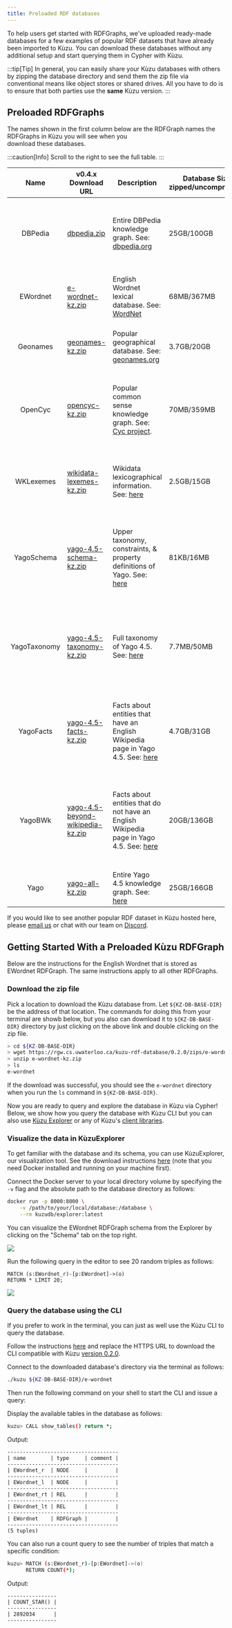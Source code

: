 ```yaml
---
title: Preloaded RDF databases
---
```


To help users get started with RDFGraphs, we've uploaded ready-made databases for a few
examples of popular RDF datasets that have already been imported to Kùzu.
You can download these databases without any additional setup and start querying them in Cypher with Kùzu. 

:::tip[Tip]
In general, you can easily share your Kùzu databases with others by zipping the database directory and send them the zip file
via conventional means like object stores or shared drives. All you have to do is to ensure that both parties use the **same** Kùzu version.
:::

## Preloaded RDFGraphs

The names shown in the first column below are the RDFGraph names the RDFGraphs in Kùzu you will see when you  
download these databases.

:::caution[Info]
Scroll to the right to see the full table.
:::

<div class="scroll-table">

| Name | v0.4.x Download URL | Description | Database Size<br/>zipped/uncompressed | # Resources | # Literals | # Triples | License                                                                                                                                                                         | Details                                                                                                                                  |  v0.2.x Download URL
|:------------:|----------------------|------------------------------------------------------------------------------------------------------------------------------------------------------------------------------------|--------------------------------------|-------------|------------|-----------|---------------------------------------------------------------------------------------------------------------------------------------------------------------------------------|------------------------------------------------------------------------------------------------------------------------------------------|--------------------------------------------------------------------------------------------------------------------------|
| DBPedia | [dbpedia.zip](https://rgw.cs.uwaterloo.ca/kuzu-rdf-database/0.4.0/zips/dbpedia.zip)      | Entire DBPedia knowledge graph. See: [dbpedia.org](https://www.dbpedia.org/)                                                                                       |  25GB/100GB                      | 129037240                                   | 344778409          | 867469010        | [CC 3.0](https://creativecommons.org/licenses/by-sa/3.0/) and [GNU Free Doc](https://en.wikipedia.org/wiki/Wikipedia:Text_of_the_GNU_Free_Documentation_License). See [here](https://www.dbpedia.org/about/). | Converted from latest core DBPedia dump on Feb 15-2024 from [here](https://databus.dbpedia.org/dbpedia/collections/latest-core).                                                                                                                                     | [dbpedia.zip](https://rgw.cs.uwaterloo.ca/kuzu-rdf-database/0.2.0/zips/dbpedia.zip) |
| EWordnet | [e-wordnet-kz.zip](https://rgw.cs.uwaterloo.ca/kuzu-rdf-database/0.4.0/zips/e-wordnet-kz.zip)     | English Wordnet lexical database. See: [WordNet](https://wordnet.princeton.edu/)                                                                                                   | 68MB/367MB                           | 987816      | 494916     | 2892034   | [CC 4.0](https://creativecommons.org/licenses/by/4.0/)                                                                                                                          | Converted from this [english-wordnet-2023.ttl.gz file](https://en-word.net).                                                             | [e-wordnet-kz.zip](https://rgw.cs.uwaterloo.ca/kuzu-rdf-database/0.2.0/zips/e-wordnet-kz.zip) |
| Geonames | [geonames-kz.zip](https://rgw.cs.uwaterloo.ca/kuzu-rdf-database/0.4.0/zips/geonames-kz.zip)     | Popular geographical database. See: [geonames.org](https://www.geonames.org/)                                                                                                              | 3.7GB/20GB                           | 49213751    | 63882790   | 181846462 | [CC 4.0](https://creativecommons.org/licenses/by/4.0/)                                                                                                                          | Converted from this [all-geonames-rdf.zip file](http://download.geonames.org/all-geonames-rdf.zip).                                      | [geonames-kz.zip](https://rgw.cs.uwaterloo.ca/kuzu-rdf-database/0.2.0/zips/geonames-kz.zip) |
| OpenCyc | [opencyc-kz.zip](https://rgw.cs.uwaterloo.ca/kuzu-rdf-database/0.4.0/zips/opencyc-kz.zip)      | Popular common sense knowledge graph. See: [Cyc project](https://en.wikipedia.org/wiki/Cyc).                                                                                | 70MB/359MB                           | 608573      | 1083192    | 2413894   | [CC](https://opendefinition.org/licenses/cc-by/)                                                                                                                                | Converted from this [opencyc-latest.owl.gz file](https://old.datahub.io/dataset/opencyc). Skipped 43755 triples with malformed integers. | [opencyc-kz.zip](https://rgw.cs.uwaterloo.ca/kuzu-rdf-database/0.2.0/zips/opencyc-kz.zip) |
| WKLexemes | [wikidata-lexemes-kz.zip](https://rgw.cs.uwaterloo.ca/kuzu-rdf-database/0.4.0/zips/wikidata-lexemes-kz.zip)    | Wikidata lexicographical information. See: [here](https://www.wikidata.org/wiki/Wikidata:Lexicographical_data/Documentation) | 2.5GB/15GB                           | 23477554    | 42780808   | 162821310 | [CC 3.0](https://creativecommons.org/licenses/by-sa/3.0/)                                                                                                                       | Converted from this [wikidata-20240209-lexemes-BETA.ttl.gz file](https://dumps.wikimedia.org/wikidatawiki/entities/20240209/).           | [wikidata-lexemes-kz.zip](https://rgw.cs.uwaterloo.ca/kuzu-rdf-database/0.2.0/zips/wikidata-lexemes-kz.zip) |
| YagoSchema | [yago-4.5-schema-kz.zip](https://rgw.cs.uwaterloo.ca/kuzu-rdf-database/0.4.0/zips/yago-4.5-schema-kz.zip)   | Upper taxonomy, constraints, & property definitions of Yago. See: [here](https://yago-knowledge.org/downloads/yago-4-5)                                                            | 81KB/16MB                            | 668         | 48         | 1085      | [CC 3.0](https://creativecommons.org/licenses/by-sa/3.0/)                                                                                                                       | Converted from the yago-schema.ttl file extracted from this [yago-4.5.0.2.zip file](https://yago-knowledge.org/data/yago4.5/).           | [yago-4.5-schema-kz.zip](https://rgw.cs.uwaterloo.ca/kuzu-rdf-database/0.2.0/zips/yago-4.5-schema-kz.zip) |
| YagoTaxonomy | [yago-4.5-taxonomy-kz.zip](https://rgw.cs.uwaterloo.ca/kuzu-rdf-database/0.4.0/zips/yago-4.5-taxonomy-kz.zip) | Full taxonomy of Yago 4.5. See: [here](https://yago-knowledge.org/downloads/yago-4-5)                                                                                              | 7.7MB/50MB                           | 132883      | 0          | 166366    | [CC 3.0](https://creativecommons.org/licenses/by-sa/3.0/)                                                                                                                       | Converted from the yago-taxonomy.ttl file extracted from this [yago-4.5.0.2.zip file](https://yago-knowledge.org/data/yago4.5/).         | [yago-4.5-taxonomy-kz.zip](https://rgw.cs.uwaterloo.ca/kuzu-rdf-database/0.2.0/zips/yago-4.5-taxonomy-kz.zip) |
| YagoFacts | [yago-4.5-facts-kz.zip](https://rgw.cs.uwaterloo.ca/kuzu-rdf-database/0.4.0/zips/yago-4.5-facts-kz.zip)    | Facts about entities that have an English Wikipedia page in Yago 4.5. See: [here](https://yago-knowledge.org/downloads/yago-4-5)                                                   | 4.7GB/31GB                           | 11138914    | 284724159  | 312652091 | [CC 3.0](https://creativecommons.org/licenses/by-sa/3.0/)                                                                                                                       | Converted from the yago-facts.ttl file extracted from this [yago-4.5.0.2.zip file](https://yago-knowledge.org/data/yago4.5/).            | [yago-4.5-facts-kz.zip](https://rgw.cs.uwaterloo.ca/kuzu-rdf-database/0.2.0/zips/yago-4.5-facts-kz.zip) |
| YagoBWk | [yago-4.5-beyond-wikipedia-kz.zip](https://rgw.cs.uwaterloo.ca/kuzu-rdf-database/0.4.0/zips/yago-4.5-beyond-wikipedia-kz.zip)      | Facts about entities that do not have an English Wikipedia page in Yago 4.5. See: [here](https://yago-knowledge.org/downloads/yago-4-5)                                            | 20GB/136GB                                | 89522405          | 1322909879         | 1472516819        | [CC 3.0](https://creativecommons.org/licenses/by-sa/3.0/)                                                                                                                       | Converted from the yago-beyond-wikipedia.ttl file extracted from this [yago-4.5.0.2.zip file](https://yago-knowledge.org/data/yago4.5/). | [yago-4.5-beyond-wikipedia-kz.zip](https://rgw.cs.uwaterloo.ca/kuzu-rdf-database/0.2.0/zips/yago-4.5-beyond-wikipedia-kz.zip) |
| Yago | [yago-all-kz.zip](https://rgw.cs.uwaterloo.ca/kuzu-rdf-database/0.4.0/zips/yago-all-kz.zip)         | Entire Yago 4.5 knowledge graph. See: [here](https://yago-knowledge.org/downloads/yago-4-5)                                                                                        | 25GB/166GB                                   | 99313897          | 1607634086         | 1785336361        | [CC 3.0](https://creativecommons.org/licenses/by-sa/3.0/)                                                                                                                       | Union of the above 4 Yago files.                                                                                                         | [yago-all-kz.zip](https://rgw.cs.uwaterloo.ca/kuzu-rdf-database/0.2.0/zips/yago-all-kz.zip) |

</div>

If you would like to see another popular RDF dataset in Kùzu hosted here, please [email us](mailto:contact@kuzudb.com)
or chat with our team on [Discord](https://discord.gg/jw7xN2ZhJB).

## Getting Started With a Preloaded Kùzu RDFGraph

Below are the instructions for the English Wordnet that is stored as EWordnet RDFGraph. 
The same instructions apply to all other RDFGraphs.

### Download the zip file

Pick a location to download the Kùzu database from. Let `${KZ-DB-BASE-DIR}` be the address of that location. 
The commands for doing this from your terminal are showb below, but you also can download it to `${KZ-DB-BASE-DIR}` directory 
by just clicking on the above link and double clicking on the zip file.

```bash
> cd ${KZ-DB-BASE-DIR}
> wget https://rgw.cs.uwaterloo.ca/kuzu-rdf-database/0.2.0/zips/e-wordnet-kz.zip
> unzip e-wordnet-kz.zip
> ls 
e-wordnet
```

If the download was successful, you should see the `e-wordnet` directory when you run the `ls` command in `${KZ-DB-BASE-DIR}`.

Now you are ready to query and explore the database in Kùzu via Cypher! Below, we show how you
query the database with Kùzu CLI but you can also use
[Kùzu Explorer](../visualization/index.md) or any of Kùzu's [client libraries](../client-apis/index.md).

### Visualize the data in KùzuExplorer

To get familiar with the database and its schema, you can use KùzuExplorer, our visualization tool.
See the download instructions [here](../../installation)
(note that you need Docker installed and running on your machine first).

Connect the Docker server to your local directory volume by specifying the `-v` flag and the
absolute path to the database directory as follows:

```bash
docker run -p 8000:8000 \
    -v /path/to/your/local/database:/database \
    --rm kuzudb/explorer:latest
```

You can visualize the EWordnet RDFGraph schema from the Explorer by clicking on the "Schema" tab
on the top right.

<Image src="/img/rdfgraphs/rdf-wordnet-schema.png" />

Run the following query in the editor to see 20 random triples as follows:

```cypher
MATCH (s:EWordnet_r)-[p:EWordnet]->(o)
RETURN * LIMIT 20;
```

<Image src="/img/rdfgraphs/rdf-wordnet-viz.png" />

### Query the database using the CLI

If you prefer to work in the terminal, you can just as well use the Kùzu CLI to query the database.

Follow the instructions [here](../installation#command-line-shell) and replace the HTTPS URL
to download the CLI compatible with Kùzu [version 0.2.0](https://github.com/kuzudb/kuzu/releases/tag/v0.2.0).

Connect to the downloaded database's directory via the terminal as follows:

```bash
./kuzu ${KZ-DB-BASE-DIR}/e-wordnet
```

Then run the following command on your shell to start the CLI and issue a query:

Display the available tables in the database as follows:

```bash
kuzu> CALL show_tables() return *;
```

Output:
```
------------------------------------
| name        | type     | comment |
------------------------------------
| EWordnet_r  | NODE     |         |
------------------------------------
| EWordnet_l  | NODE     |         |
------------------------------------
| EWordnet_rt | REL      |         |
------------------------------------
| EWordnet_lt | REL      |         |
------------------------------------
| EWordnet    | RDFGraph |         |
------------------------------------
(5 tuples)
```

You can also run a count query to see the number of triples that match a specific condition:
```bash
kuzu> MATCH (s:EWordnet_r)-[p:EWordnet]->(o)
      RETURN COUNT(*);
```

Output:
```
----------------
| COUNT_STAR() |
----------------
| 2892034      |
----------------
```
